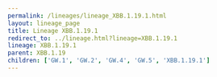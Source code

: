 ```yaml
---
permalink: /lineages/lineage_XBB.1.19.1.html
layout: lineage_page
title: Lineage XBB.1.19.1
redirect_to: ../lineage.html?lineage=XBB.1.19.1
lineage: XBB.1.19.1
parent: XBB.1.19
children: ['GW.1', 'GW.2', 'GW.4', 'GW.5', 'XBB.1.19.1']
---
```

